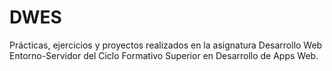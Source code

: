 # DWES
Prácticas, ejercicios y proyectos realizados en la asignatura Desarrollo Web Entorno-Servidor del Ciclo Formativo Superior en Desarrollo de Apps Web.
